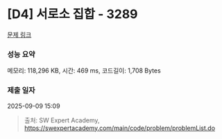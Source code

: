 # [D4] 서로소 집합 - 3289 

[문제 링크](https://swexpertacademy.com/main/code/problem/problemDetail.do?contestProbId=AWBJKA6qr2oDFAWr) 

### 성능 요약

메모리: 118,296 KB, 시간: 469 ms, 코드길이: 1,708 Bytes

### 제출 일자

2025-09-09 15:09



> 출처: SW Expert Academy, https://swexpertacademy.com/main/code/problem/problemList.do
